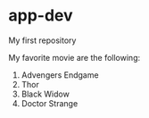 # app-dev
My first repository

My favorite movie are the following:
1. Advengers Endgame 
2. Thor
3. Black Widow
4. Doctor Strange
